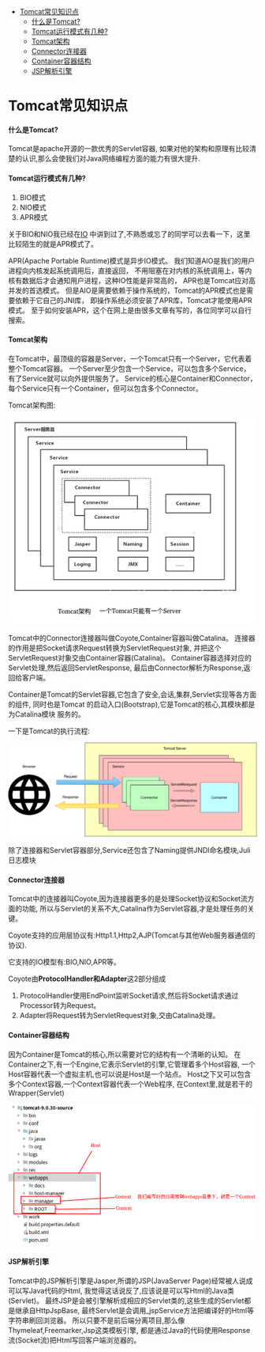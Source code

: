 <!-- TOC -->

  * [Tomcat常见知识点](#tomcat常见知识点)
      * [什么是Tomcat?](#什么是tomcat)
      * [Tomcat运行模式有几种?](#tomcat运行模式有几种)
      * [Tomcat架构](#tomcat架构)
      * [Connector连接器](#connector连接器)
      * [Container容器结构](#container容器结构)
      * [JSP解析引擎](#jsp解析引擎)
      
<!-- /TOC -->

# Tomcat常见知识点

#### 什么是Tomcat?
Tomcat是apache开源的一款优秀的Servlet容器,
如果对他的架构和原理有比较清楚的认识,那么会使我们对Java网络编程方面的能力有很大提升.

#### Tomcat运行模式有几种?

1. BIO模式
2. NIO模式
3. APR模式

关于BIO和NIO我已经在[IO](https://qsjzwithguang19forever.gitee.io/framework-learning/gitbook_doc/jdk-jvm-juc/IO.html)
中讲到过了,不熟悉或忘了的同学可以去看一下，这里比较陌生的就是APR模式了。

APR(Apache Portable Runtime)模式是异步IO模式。
我们知道AIO是我们的用户进程向内核发起系统调用后，直接返回，
不用阻塞在对内核的系统调用上，等内核有数据后才会通知用户进程，这种IO性能是非常高的，
APR也是Tomcat应对高并发的首选模式。
但是AIO是需要依赖于操作系统的，Tomcat的APR模式也是需要依赖于它自己的JNI库，
即操作系统必须安装了APR库，Tomcat才能使用APR模式。
至于如何安装APR，这个在网上是由很多文章有写的，各位同学可以自行搜索。

#### Tomcat架构
在Tomcat中，最顶级的容器是Server，一个Tomcat只有一个Server，它代表着整个Tomcat容器。
一个Server至少包含一个Service，可以包含多个Service，有了Service就可以向外提供服务了。
Service的核心是Container和Connector，每个Service只有一个Container，但可以包含多个Connector。

Tomcat架构图:

![Tomcat架构图](../../img/tomcat/Tomcat架构.png)

Tomcat中的Connector连接器叫做Coyote,Container容器叫做Catalina。
连接器的作用是把Socket请求Request转换为ServletRequest对象,
并把这个ServletRequest对象交由Container容器(Catalina)。
Container容器选择对应的Servlet处理,然后返回ServletResponse,
最后由Connector解析为Response,返回给客户端。

Container是Tomcat的Servlet容器,它包含了安全,会话,集群,Servlet实现等各方面的组件,
同时也是Tomcat 的启动入口(Bootstrap),它是Tomcat的核心,其模块都是为Catalina模块
服务的。

一下是Tomcat的执行流程:

![Tomcat执行流程](../../img/tomcat/Tomcat执行流程.png)

除了连接器和Servlet容器部分,Service还包含了Naming提供JNDI命名模块,Juli日志模块
  
#### Connector连接器
Tomcat中的连接器叫Coyote,因为连接器更多的是处理Socket协议和Socket流方面的功能,
所以与Servlet的关系不大,Catalina作为Servlet容器,才是处理任务的关键。

Coyote支持的应用层协议有:Http1.1,Http2,AJP(Tomcat与其他Web服务器通信的协议).

它支持的IO模型有:BIO,NIO,APR等。

Coyote由**ProtocolHandler和Adapter**这2部分组成

1. ProtocolHandler使用EndPoint监听Socket请求,然后将Socket请求通过Processor转为Request。
2. Adapter将Request转为ServletRequest对象,交由Catalina处理。

#### Container容器结构
因为Container是Tomcat的核心,所以需要对它的结构有一个清晰的认知。
在Container之下,有一个Engine,它表示Servlet的引擎,它管理着多个Host容器,
一个Host容器代表一个虚拟主机,也可以说是Host是一个站点。
Host之下又可以包含多个Context容器,一个Context容器代表一个Web程序,
在Context里,就是若干的Wrapper(Servlet)

![Webapps目录](../../img/tomcat/Webapps目录.png)

#### JSP解析引擎
Tomcat中的JSP解析引擎是Jasper,所谓的JSP(JavaServer Page)经常被人说成可以写Java代码的Html,
我觉得这话说反了,应该说是可以写Html的Java类(Servlet)。
最终JSP是会被引擎解析成相应的Servlet类的,这些生成的Servlet都是继承自HttpJspBase,
最终Servlet是会调用_jspService方法把编译好的Html等字符串刷回浏览器。
所以只要不是前后端分离项目,那么像Thymeleaf,Freemarker,Jsp这类模板引擎,
都是通过Java的代码使用Response流(Socket流)把Html写回客户端浏览器的。



